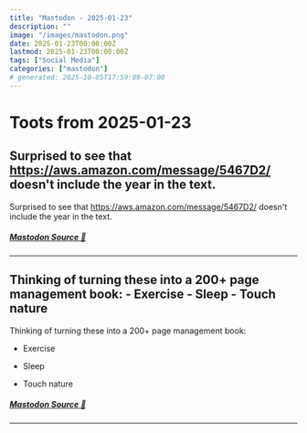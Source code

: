 ```yaml
---
title: "Mastodon - 2025-01-23"
description: ""
image: "/images/mastodon.png"
date: 2025-01-23T00:00:00Z
lastmod: 2025-01-23T00:00:00Z
tags: ["Social Media"]
categories: ["mastodon"]
# generated: 2025-10-05T17:59:09-07:00
---
```


# Toots from 2025-01-23

## Surprised to see that <https://aws.amazon.com/message/5467D2/> doesn't include the year in the text.

Surprised to see that <https://aws.amazon.com/message/5467D2/> doesn't include the year in the text.

##### [Mastodon Source 🐘](https://hachyderm.io/@mweagle/113879893135410595)

---

## Thinking of turning these into a 200+ page management book:  - Exercise  - Sleep  - Touch nature

Thinking of turning these into a 200+ page management book:

- Exercise

- Sleep

- Touch nature

##### [Mastodon Source 🐘](https://hachyderm.io/@mweagle/113879187006577956)

---

